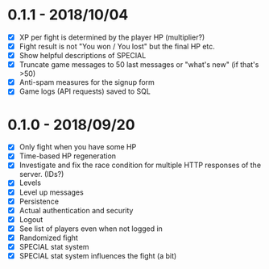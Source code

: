 # 0.1.1 - 2018/10/04

- [x] XP per fight is determined by the player HP (multiplier?)
- [x] Fight result is not "You won / You lost" but the final HP etc.
- [x] Show helpful descriptions of SPECIAL
- [x] Truncate game messages to 50 last messages or "what's new" (if that's >50)
- [x] Anti-spam measures for the signup form
- [x] Game logs (API requests) saved to SQL

# 0.1.0 - 2018/09/20

- [x] Only fight when you have some HP
- [x] Time-based HP regeneration
- [x] Investigate and fix the race condition for multiple HTTP responses of the server. (IDs?)
- [x] Levels
- [x] Level up messages
- [x] Persistence
- [x] Actual authentication and security
- [x] Logout
- [x] See list of players even when not logged in
- [x] Randomized fight
- [x] SPECIAL stat system
- [x] SPECIAL stat system influences the fight (a bit)
